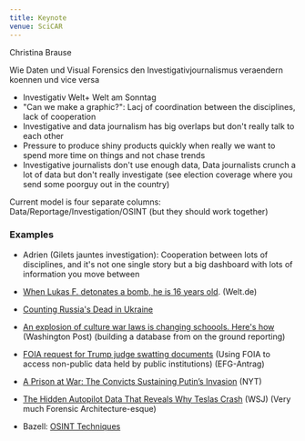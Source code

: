 ```yaml
---
title: Keynote
venue: SciCAR
---
```


Christina Brause

Wie Daten und Visual Forensics den Investigativjournalismus veraendern koennen und vice versa

- Investigativ Welt+ Welt am Sonntag
- "Can we make a graphic?": Lacj of coordination between the disciplines, lack of cooperation
- Investigative and data journalism has big overlaps but don't really talk to each other
- Pressure to produce shiny products quickly when really we want to spend more time on things and not chase trends
- Investigative journalists don't use enough data, Data journalists crunch a lot of data but don't really investigate (see election coverage where you send some poorguy out in the country)

Current model is four separate columns: Data/Reportage/Investigation/OSINT (but they should work together)

### Examples

- Adrien (Gilets jauntes investigation): Cooperation between lots of disciplines, and it's not one single story but a big dashboard with lots of information you move between
- [When Lukas F. detonates a bomb, he is 16 years old](https://www.welt.de/politik/deutschland/article240001543/Teenage-Terrorists-When-Lukas-F-detonates-a-bomb-he-is-16-years-old.html). (Welt.de)
- [Counting Russia's Dead in Ukraine](https://www.bbc.co.uk/news/resources/idt-829ea0ba-5b42-499b-ad40-6990f2c4e5d0)
- [An explosion of culture war laws is changing schoools. Here's how](https://www.washingtonpost.com/education/2022/10/18/education-laws-culture-war/) (Washington Post) (building a database from on the ground reporting)
- [FOIA request for Trump judge swatting documents](https://www.bloomberg.com/account/newsletters/foia-files) (Using FOIA to access non-public data held by public institutions) (EFG-Antrag)
- [A Prison at War: The Convicts Sustaining Putin’s Invasion](https://www.nytimes.com/2023/12/04/world/europe/russia-prison-wagner-ukraine.html) (NYT)
- [The Hidden Autopilot Data That Reveals Why Teslas Crash](https://www.wsj.com/video/series/tesla-autopilot/the-hidden-autopilot-data-that-reveals-why-teslas-crash/68D26569-0251-4637-A035-A5131D8883B8) (WSJ) (Very much Forensic Architecture-esque)

- Bazell: [OSINT Techniques](https://inteltechniques.com/books.html)
